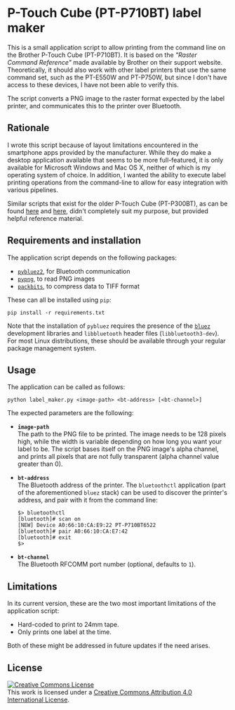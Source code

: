 # P-Touch Cube (PT-P710BT) label maker

This is a small application script to allow printing from the command line on the Brother P-Touch Cube (PT-P710BT). It is based on the _"Raster Command Reference"_ made available by Brother on their support website. Theoretically, it should also work with other label printers that use the same command set, such as the PT-E550W and PT-P750W, but since I don't have access to these devices, I have not been able to verify this. 

The script converts a PNG image to the raster format expected by the label printer, and communicates this to the printer over Bluetooth. 

## Rationale

I wrote this script because of layout limitations encountered in the smartphone apps provided by the manufacturer. While they do make a desktop application available that seems to be more full-featured, it is only available for Microsoft Windows and Mac OS X, neither of which is my operating system of choice. In addition, I wanted the ability to execute label printing operations from the command-line to allow for easy integration with various pipelines.

Similar scripts that exist for the older P-Touch Cube (PT-P300BT), as can be found [here](https://gist.github.com/stecman/ee1fd9a8b1b6f0fdd170ee87ba2ddafd) and [here](https://gist.github.com/dogtopus/64ae743825e42f2bb8ec79cea7ad2057), didn't completely suit my purpose, but provided helpful reference material.

## Requirements and installation

The application script depends on the following packages:

 * [`pybluez2`](https://github.com/airgproducts/pybluez2), for Bluetooth communication
 * [`pypng`](https://github.com/drj11/pypng), to read PNG images
 * [`packbits`](https://github.com/psd-tools/packbits), to compress data to TIFF format

These can all be installed using `pip`:

```
pip install -r requirements.txt
```

Note that the installation of `pybluez` requires the presence of the [`bluez`](http://www.bluez.org/) development libraries and `libbluetooth` header files (`libbluetooth3-dev`). For most Linux distributions, these should be available through your regular package management system.

## Usage

The application can be called as follows:

```
python label_maker.py <image-path> <bt-address> [<bt-channel>]
```

The expected parameters are the following:

 * **`image-path`**  \
 The path to the PNG file to be printed. The image needs to be 128 pixels high, while the width is variable depending on how long you want your label to be. The script bases itself on the PNG image's alpha channel, and prints all pixels that are not fully transparent (alpha channel value greater than 0).
 * **`bt-address`**  \
 The Bluetooth address of the printer. The `bluetoothctl` application (part of the aforementioned `bluez` stack) can be used to discover the printer's address, and pair with it from the command line:
    ```
    $> bluetoothctl
    [bluetooth]# scan on
    [NEW] Device A0:66:10:CA:E9:22 PT-P710BT6522
    [bluetooth]# pair A0:66:10:CA:E7:42
    [bluetooth]# exit
    $>
    ```

* **`bt-channel`**  \
The Bluetooth RFCOMM port number (optional, defaults to `1`).

## Limitations

In its current version, these are the two most important limitations of the application script:
 * Hard-coded to print to 24mm tape.
 * Only prints one label at the time.

Both of these might be addressed in future updates if the need arises.

## License
<a rel="license" href="http://creativecommons.org/licenses/by/4.0/"><img alt="Creative Commons License" style="border-width:0; vertical-align: middle;" src="https://i.creativecommons.org/l/by/4.0/88x31.png" /></a><br>This work is licensed under a <a rel="license" href="http://creativecommons.org/licenses/by/4.0/">Creative Commons Attribution 4.0 International License</a>.
